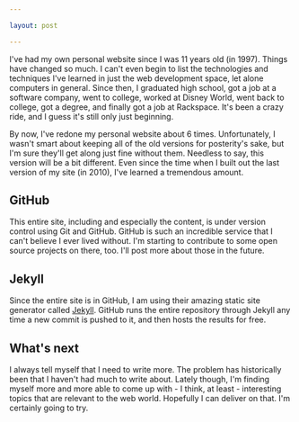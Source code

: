 ```yaml
---

layout: post

---
```


I've had my own personal website since I was 11 years old (in 1997). Things have changed so much. I can't even begin to list the technologies and techniques I've learned in just the web development space, let alone computers in general. Since then, I graduated high school, got a job at a software company, went to college, worked at Disney World, went back to college, got a degree, and finally got a job at Rackspace. It's been a crazy ride, and I guess it's still only just beginning.

By now, I've redone my personal website about 6 times. Unfortunately, I wasn't smart about keeping all of the old versions for posterity's sake, but I'm sure they'll get along just fine without them. Needless to say, this version will be a bit different. Even since the time when I built out the last version of my site (in 2010), I've learned a tremendous amount.

## GitHub

This entire site, including and especially the content, is under version control using Git and GitHub. GitHub is such an incredible service that I can't believe I ever lived without. I'm starting to contribute to some open source projects on there, too. I'll post more about those in the future.

## Jekyll

Since the entire site is in GitHub, I am using their amazing static site generator called [Jekyll](http://jekyllrb.com). GitHub runs the entire repository through Jekyll any time a new commit is pushed to it, and then hosts the results for free.

## What's next

I always tell myself that I need to write more. The problem has historically been that I haven't had much to write about. Lately though, I'm finding myself more and more able to come up with - I think, at least - interesting topics that are relevant to the web world. Hopefully I can deliver on that. I'm certainly going to try.